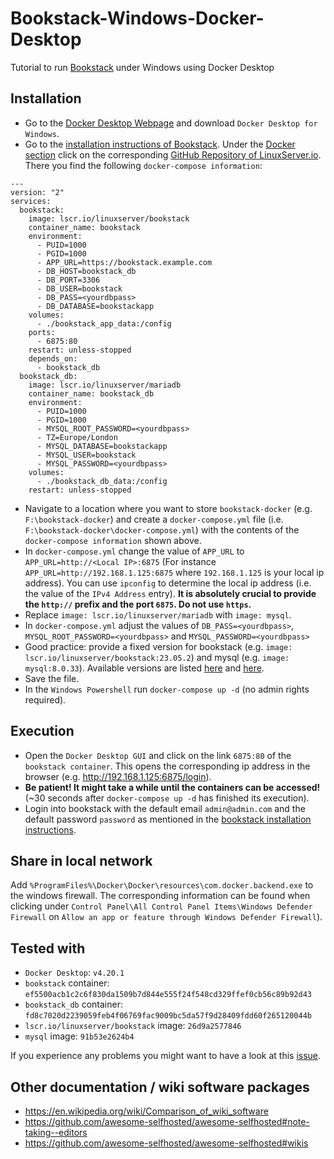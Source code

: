 # Bookstack-Windows-Docker-Desktop
Tutorial to run [Bookstack](https://github.com/BookStackApp/BookStack) under Windows using Docker Desktop

## Installation
* Go to the [Docker Desktop Webpage](https://www.docker.com/products/docker-desktop/) and download `Docker Desktop for Windows`.
* Go to the [installation instructions of Bookstack](https://www.bookstackapp.com/docs/admin/installation/). Under the [Docker section](https://www.bookstackapp.com/docs/admin/installation/#docker) click on the corresponding [GitHub Repository of LinuxServer.io](https://github.com/linuxserver/docker-bookstack). There you find the following `docker-compose information`:
```
---
version: "2"
services:
  bookstack:
    image: lscr.io/linuxserver/bookstack
    container_name: bookstack
    environment:
      - PUID=1000
      - PGID=1000
      - APP_URL=https://bookstack.example.com
      - DB_HOST=bookstack_db
      - DB_PORT=3306
      - DB_USER=bookstack
      - DB_PASS=<yourdbpass>
      - DB_DATABASE=bookstackapp
    volumes:
      - ./bookstack_app_data:/config
    ports:
      - 6875:80
    restart: unless-stopped
    depends_on:
      - bookstack_db
  bookstack_db:
    image: lscr.io/linuxserver/mariadb
    container_name: bookstack_db
    environment:
      - PUID=1000
      - PGID=1000
      - MYSQL_ROOT_PASSWORD=<yourdbpass>
      - TZ=Europe/London
      - MYSQL_DATABASE=bookstackapp
      - MYSQL_USER=bookstack
      - MYSQL_PASSWORD=<yourdbpass>
    volumes:
      - ./bookstack_db_data:/config
    restart: unless-stopped
```
* Navigate to a location where you want to store `bookstack-docker` (e.g. `F:\bookstack-docker`) and create a `docker-compose.yml` file (i.e. `F:\bookstack-docker\docker-compose.yml`) with the contents of the `docker-compose information` shown above.
* In `docker-compose.yml` change the value of `APP_URL` to `APP_URL=http://<Local IP>:6875` (For instance `APP_URL=http://192.168.1.125:6875` where `192.168.1.125` is your local ip address). You can use `ipconfig` to determine the local ip address (i.e. the value of the `IPv4 Address` entry). **It is absolutely crucial to provide the `http://` prefix and the port `6875`. Do not use `https`.**
* Replace `image: lscr.io/linuxserver/mariadb` with `image: mysql`.
* In `docker-compose.yml` adjust the values of `DB_PASS=<yourdbpass>`, `MYSQL_ROOT_PASSWORD=<yourdbpass>` and `MYSQL_PASSWORD=<yourdbpass>`
* Good practice: provide a fixed version for bookstack (e.g. `image: lscr.io/linuxserver/bookstack:23.05.2`) and mysql (e.g. `image: mysql:8.0.33`). Available versions are listed [here](https://hub.docker.com/r/linuxserver/bookstack/tags) and [here](https://hub.docker.com/_/mysql).
* Save the file.
* In the `Windows Powershell` run `docker-compose up -d` (no admin rights required).

## Execution
* Open the `Docker Desktop GUI` and click on the link `6875:80` of the `bookstack container`. This opens the corresponding ip address in the browser (e.g. http://192.168.1.125:6875/login).
* **Be patient! It might take a while until the containers can be accessed!** (~30 seconds after `docker-compose up -d` has finished its execution).
* Login into bookstack with the default email `admin@admin.com` and the default password `password` as mentioned in the [bookstack installation instructions](https://www.bookstackapp.com/docs/admin/installation/#manual).

## Share in local network
Add `%ProgramFiles%\Docker\Docker\resources\com.docker.backend.exe` to the windows firewall. The corresponding information can be found when clicking under `Control Panel\All Control Panel Items\Windows Defender Firewall` on `Allow an app or feature through Windows Defender Firewall`).

## Tested with
* `Docker Desktop`: `v4.20.1`
* `bookstack` container: `ef5500acb1c2c6f830da1509b7d844e555f24f548cd329ffef0cb56c89b92d43`
* `bookstack_db` container: `fd8c7020d2239059feb4f06769fac9009bc5da57f9d28409fdd60f265120044b`
* `lscr.io/linuxserver/bookstack` image: `26d9a2577846`
* `mysql` image: `91b53e2624b4`

If you experience any problems you might want to have a look at this [issue](https://github.com/linuxserver/docker-bookstack/issues/125).

## Other documentation / wiki software packages
* https://en.wikipedia.org/wiki/Comparison_of_wiki_software
* https://github.com/awesome-selfhosted/awesome-selfhosted#note-taking--editors
* https://github.com/awesome-selfhosted/awesome-selfhosted#wikis
